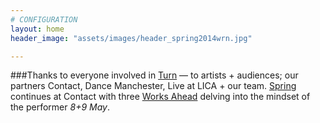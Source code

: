 ```yaml
---
# CONFIGURATION
layout: home
header_image: "assets/images/header_spring2014wrn.jpg"

---
```

###Thanks to everyone involved in [Turn](/current/2014-turn) — to artists + audiences; our partners Contact, Dance Manchester, Live at LICA + our team. [Spring](/current/2014-spring) continues at Contact with three [Works Ahead](/current/2014-worksahead) delving into the mindset of the performer *8+9 May*.
